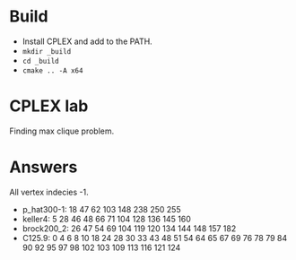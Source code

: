 # Build
* Install CPLEX and add to the PATH.
* `mkdir _build`
* `cd _build`
* `cmake .. -A x64`

# CPLEX lab
Finding max clique problem.

# Answers
All vertex indecies -1.
* p_hat300-1: 18 47 62 103 148 238 250 255
* keller4: 5 28 46 48 66 71 104 128 136 145 160
* brock200_2: 26 47 54 69 104 119 120 134 144 148 157 182
* C125.9: 0 4 6 8 10 18 24 28 30 33 43 48 51 54 64 65 67 69 76 78 79 84 90 92 95 97 98 102 103 109 113 116 121 124
